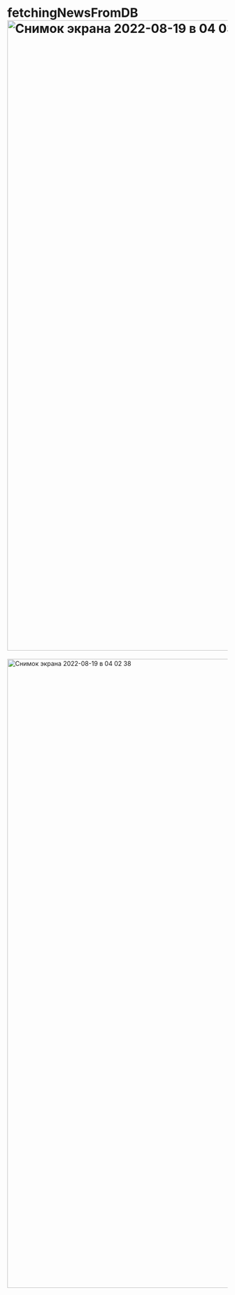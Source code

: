 # fetchingNewsFromDB<img width="1440" alt="Снимок экрана 2022-08-19 в 04 03 08" src="https://user-images.githubusercontent.com/75177898/185504519-d755ba30-f980-4ea3-8d68-b15c853d61f8.png">
<img width="1437" alt="Снимок экрана 2022-08-19 в 04 02 38" src="https://user-images.githubusercontent.com/75177898/185504539-32c6d079-3893-4810-bf2f-11893e4caf16.png">
